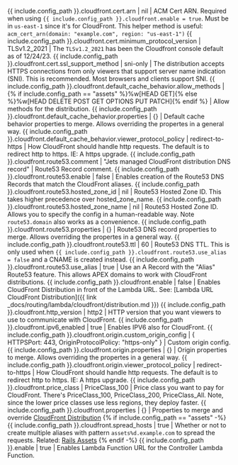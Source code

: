 {{ include.config_path }}.cloudfront.cert.arn | nil | ACM Cert ARN. Required when using `{{ include.config_path }}.cloudfront.enable = true`.  Must be in `us-east-1` since it's for CloudFront. This helper method is useful: `acm_cert_arn(domain: "example.com", region: "us-east-1")`
{{ include.config_path }}.cloudfront.cert.minimum_protocol_version | TLSv1.2_2021 | The `TLSv1.2_2021` has been the Cloudfront console default as of 12/24/23.
{{ include.config_path }}.cloudfront.cert.ssl_support_method | sni-only | The distribution accepts HTTPS connections from only viewers that support server name indication (SNI). This is recommended. Most browsers and clients support SNI.
{{ include.config_path }}.cloudfront.default_cache_behavior.allow_methods | {% if include.config_path == "assets" %}%w[HEAD GET]{% else %}%w[HEAD DELETE POST GET OPTIONS PUT PATCH]{% endif %} | Allow methods for the distribution.
{{ include.config_path }}.cloudfront.default_cache_behavior.properties | {} | Default cache behavior properties to merge. Allows overriding the propertes in a general way.
{{ include.config_path }}.cloudfront.default_cache_behavior.viewer_protocol_policy | redirect-to-https | How CloudFront should handle http requests. The default is to redirect http to https. IE: A https upgrade.
{{ include.config_path }}.cloudfront.route53.comment | "Jets managed CloudFront distribution DNS record" | Route53 Record comment.
{{ include.config_path }}.cloudfront.route53.enable | false | Enables creation of the Route53 DNS Records that match the CloudFront aliases.
{{ include.config_path }}.cloudfront.route53.hosted_zone_id | nil | Route53 Hosted Zone ID. This takes higher precedence over hosted_zone_name.
{{ include.config_path }}.cloudfront.route53.hosted_zone_name | nil | Route53 Hosted Zone ID. Allows you to specify the config in a human-readable way. Note `route53.domain` also works as a convenience.
{{ include.config_path }}.cloudfront.route53.properties | {} | Route53 DNS record properties to merge. Allows overriding the propertes in a general way.
{{ include.config_path }}.cloudfront.route53.ttl | 60 | Route53 DNS TTL. This is only used when `{{ include.config_path }}.cloudfront.route53.use_alias = false` and a CNAME is created instead.
{{ include.config_path }}.cloudfront.route53.use_alias | true | Use an A Record with the "Alias" Route53 feature. This allows APEX domains to work with CloudFront distributions.
{{ include.config_path }}.cloudfront.enable | false | Enables CloudFront Distribution in front of the Lambda URL. See: [Lambda URL CloudFront Distribution]({{ link _docs/routing/lambda/cloudfront/distribution.md }})
{{ include.config_path }}.cloudfront.http_version | http2 | HTTP version that you want viewers to use to communicate with CloudFront.
{{ include.config_path }}.cloudfront.ipv6_enabled | true | Enables IPV6 also for CloudFront.
{{ include.config_path }}.cloudfront.origin.custom_origin_config | { HTTPSPort: 443, OriginProtocolPolicy: "https-only" } | Custom origin config.
{{ include.config_path }}.cloudfront.origin.properties | {} | Origin properties to merge. Allows overriding the propertes in a general way.
{{ include.config_path }}.cloudfront.origin.viewer_protocol_policy | redirect-to-https | How CloudFront should handle http requests. The default is to redirect http to https. IE: A https upgrade.
{{ include.config_path }}.cloudfront.price_class | PriceClass_100 | Price class you want to pay for CloudFront. There's PriceClass_100, PriceClass_200, PriceClass_All.  Note, since the lower price classes use less regions, they deploy faster.
{{ include.config_path }}.cloudfront.properties | {} | Properties to merge and override [CloudFront Distribution](https://docs.aws.amazon.com/AWSCloudFormation/latest/UserGuide/aws-resource-cloudfront-distribution.html)
{% if include.config_path == "assets" -%}
{{ include.config_path }}.cloudfront.spread_hosts | true | Whether or not to create multiple aliases with pattern `assets%d.example.com` to spread the requests. Related: [Rails Assets](https://api.rubyonrails.org/classes/ActionView/Helpers/AssetUrlHelper.html)
{% endif -%}
{{ include.config_path }}.enable | true | Enables Lambda Function URL for the Controller Lambda Function.